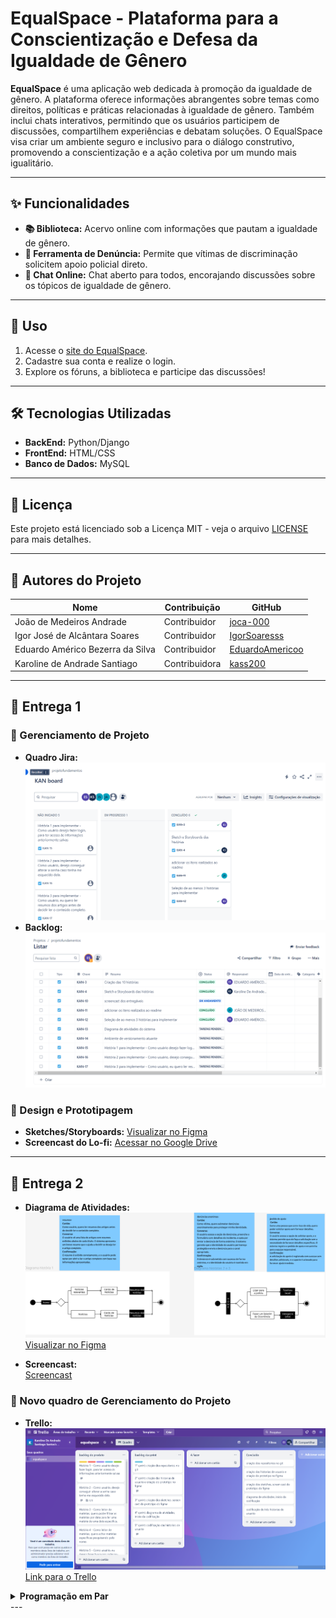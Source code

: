 # EqualSpace - Plataforma para a Conscientização e Defesa da Igualdade de Gênero

**EqualSpace** é uma aplicação web dedicada à promoção da igualdade de gênero. A plataforma oferece informações abrangentes sobre temas como direitos, políticas e práticas relacionadas à igualdade de gênero. Também inclui chats interativos, permitindo que os usuários participem de discussões, compartilhem experiências e debatam soluções. O EqualSpace visa criar um ambiente seguro e inclusivo para o diálogo construtivo, promovendo a conscientização e a ação coletiva por um mundo mais igualitário.

---

## ✨ Funcionalidades

- **📚 Biblioteca:** Acervo online com informações que pautam a igualdade de gênero.
- **🚨 Ferramenta de Denúncia:** Permite que vítimas de discriminação solicitem apoio policial direto.
- **💬 Chat Online:** Chat aberto para todos, encorajando discussões sobre os tópicos de igualdade de gênero.

---

## 🚀 Uso

1. Acesse o [site do EqualSpace](#).
2. Cadastre sua conta e realize o login.
3. Explore os fóruns, a biblioteca e participe das discussões!

---

## 🛠️ Tecnologias Utilizadas

- **BackEnd:** Python/Django
- **FrontEnd:** HTML/CSS
- **Banco de Dados:** MySQL

---

## 📜 Licença

Este projeto está licenciado sob a Licença MIT - veja o arquivo [LICENSE](LICENSE) para mais detalhes.

---

## 👥 Autores do Projeto

| Nome                           | Contribuição   | GitHub                                         |
|--------------------------------|----------------|------------------------------------------------|
| João de Medeiros Andrade       | Contribuidor   | [joca-000](https://github.com/joca-000)        |
| Igor José de Alcântara Soares  | Contribuidor   | [IgorSoaresss](https://github.com/IgorSoaresss)|
| Eduardo Américo Bezerra da Silva | Contribuidor | [EduardoAmericoo](https://github.com/EduardoAmericoo) |
| Karoline de Andrade Santiago   | Contribuidora  | [kass200](https://github.com/kass200)          |

---

## 📂 Entrega 1

### 🔄 Gerenciamento de Projeto

- **Quadro Jira:**\
  ![KanBoard](imagens/Kan%20Board%20Jira.png)
- **Backlog:**\
  ![Backlog](imagens/Backlog%20Jira.png)

### 🎨 Design e Prototipagem

- **Sketches/Storyboards:** [Visualizar no Figma](https://www.figma.com/design/ZO84OXh7OwcOCs1hULaQJt/Untitled?node-id=0-1&node-type=CANVAS&t=nfoZZqEfO8grmmnM-0)
- **Screencast do Lo-fi:** [Acessar no Google Drive](https://drive.google.com/drive/folders/0AAQJ6etTcvP9Uk9PVA)

---
## 📂 Entrega 2

- **Diagrama de Atividades:**\
  ![Diagrama](imagens/Diagrama_Atividades.png)\
  [Visualizar no Figma](https://www.figma.com/design/mIlrMwZlRQGVk2sKH0f8dd/Diagrama-de-atividades---Hist%C3%B3ria-3?node-id=0-1&node-type=canvas&t=z12aPCnwxuJEGVA9-0)

- **Screencast:**\
  [Screencast](imagens/screencast_equalspace.mp4)

### 🔄 Novo quadro de Gerenciamento do Projeto

- **Trello:**\
  ![Trello](imagens/Captura%20de%20tela%202024-10-21%20200420.png)\
  [Link para o Trello](https://trello.com/invite/b/6716a746cd4fb3d536346e89/ATTI93e179592852d1de168cf6e6a03e0842BBBAB2BD/equalspace)

<details>
  <summary><strong>Programação em Par</strong></summary>

  [Acessar Pasta](./programacao_em_par/)

</details>
---
